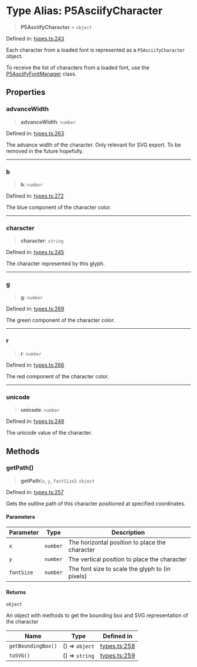 # Type Alias: P5AsciifyCharacter

> **P5AsciifyCharacter** = `object`

Defined in: [types.ts:243](https://github.com/humanbydefinition/p5.asciify/blob/a53da6374bc6fdee57adbabf14b68a3386934b61/src/lib/types.ts#L243)

Each character from a loaded font is represented as a `P5AsciifyCharacter` object.

To receive the list of characters from a loaded font, use the [P5AsciifyFontManager](../classes/P5AsciifyFontManager.md) class.

## Properties

### advanceWidth

> **advanceWidth**: `number`

Defined in: [types.ts:263](https://github.com/humanbydefinition/p5.asciify/blob/a53da6374bc6fdee57adbabf14b68a3386934b61/src/lib/types.ts#L263)

The advance width of the character. Only relevant for SVG export. To be removed in the future hopefully.

---

### b

> **b**: `number`

Defined in: [types.ts:272](https://github.com/humanbydefinition/p5.asciify/blob/a53da6374bc6fdee57adbabf14b68a3386934b61/src/lib/types.ts#L272)

The blue component of the character color.

---

### character

> **character**: `string`

Defined in: [types.ts:245](https://github.com/humanbydefinition/p5.asciify/blob/a53da6374bc6fdee57adbabf14b68a3386934b61/src/lib/types.ts#L245)

The character represented by this glyph.

---

### g

> **g**: `number`

Defined in: [types.ts:269](https://github.com/humanbydefinition/p5.asciify/blob/a53da6374bc6fdee57adbabf14b68a3386934b61/src/lib/types.ts#L269)

The green component of the character color.

---

### r

> **r**: `number`

Defined in: [types.ts:266](https://github.com/humanbydefinition/p5.asciify/blob/a53da6374bc6fdee57adbabf14b68a3386934b61/src/lib/types.ts#L266)

The red component of the character color.

---

### unicode

> **unicode**: `number`

Defined in: [types.ts:248](https://github.com/humanbydefinition/p5.asciify/blob/a53da6374bc6fdee57adbabf14b68a3386934b61/src/lib/types.ts#L248)

The unicode value of the character.

## Methods

### getPath()

> **getPath**(`x`, `y`, `fontSize`): `object`

Defined in: [types.ts:257](https://github.com/humanbydefinition/p5.asciify/blob/a53da6374bc6fdee57adbabf14b68a3386934b61/src/lib/types.ts#L257)

Gets the outline path of this character positioned at specified coordinates.

#### Parameters

| Parameter  | Type     | Description                                     |
| ---------- | -------- | ----------------------------------------------- |
| `x`        | `number` | The horizontal position to place the character  |
| `y`        | `number` | The vertical position to place the character    |
| `fontSize` | `number` | The font size to scale the glyph to (in pixels) |

#### Returns

`object`

An object with methods to get the bounding box and SVG representation of the character

| Name               | Type           | Defined in                                                                                                                          |
| ------------------ | -------------- | ----------------------------------------------------------------------------------------------------------------------------------- |
| `getBoundingBox()` | () => `object` | [types.ts:258](https://github.com/humanbydefinition/p5.asciify/blob/a53da6374bc6fdee57adbabf14b68a3386934b61/src/lib/types.ts#L258) |
| `toSVG()`          | () => `string` | [types.ts:259](https://github.com/humanbydefinition/p5.asciify/blob/a53da6374bc6fdee57adbabf14b68a3386934b61/src/lib/types.ts#L259) |
